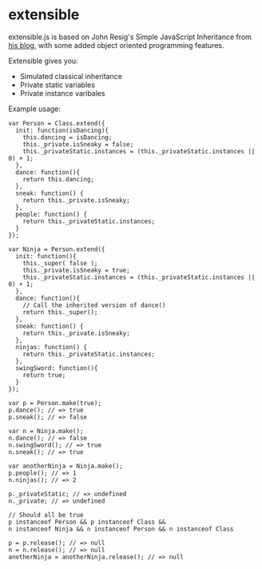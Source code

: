 extensible
==========

extensible.js is based on John Resig's Simple JavaScript Inheritance from [his blog](http://ejohn.org/blog/simple-javascript-inheritance/), with some added object oriented programming features.

Extensible gives you:

+ Simulated classical inheritance
+ Private static variables
+ Private instance varibales
 
Example usage:
```
var Person = Class.extend({
  init: function(isDancing){
    this.dancing = isDancing;
    this._private.isSneaky = false;
    this._privateStatic.instances = (this._privateStatic.instances || 0) + 1;
  },
  dance: function(){
    return this.dancing;
  },
  sneak: function() {
    return this._private.isSneaky;
  },
  people: function() {
    return this._privateStatic.instances;
  }
});
 
var Ninja = Person.extend({
  init: function(){
    this._super( false );
    this._private.isSneaky = true;
    this._privateStatic.instances = (this._privateStatic.instances || 0) + 1;
  },
  dance: function(){
    // Call the inherited version of dance()
    return this._super();
  },
  sneak: function() {
    return this._private.isSneaky;
  },
  ninjas: function() {
    return this._privateStatic.instances;
  },
  swingSword: function(){
    return true;
  }
});
 
var p = Person.make(true);
p.dance(); // => true
p.sneak(); // => false
 
var n = Ninja.make();
n.dance(); // => false
n.swingSword(); // => true
n.sneak(); // => true

var anotherNinja = Ninja.make();
p.people(); // => 1
n.ninjas(); // => 2

p._privateStatic; // => undefined
n._private; // => undefined
 
// Should all be true 
p instanceof Person && p instanceof Class &&
n instanceof Ninja && n instanceof Person && n instanceof Class

p = p.release(); // => null
n = n.release(); // => null
anotherNinja = anotherNinja.release(); // => null
```
